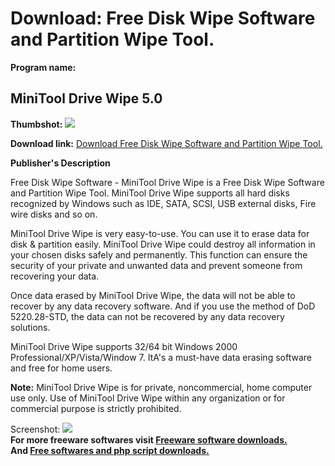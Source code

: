 # Download: Free Disk Wipe Software and Partition Wipe Tool. 

**Program name:**

## MiniTool Drive Wipe 5.0

  
**Thumbshot:** ![](http://www.freewarefiles.com/screenshot/minitooldrivewipe_md.gif)   
  
**Download link:** [Download Free Disk Wipe Software and Partition Wipe Tool. ](http://freesoftwares.boysofts.com/MiniTool-Drive-Wipe_program_57535.html)  
  


**Publisher's Description**  
  


Free Disk Wipe Software - MiniTool Drive Wipe is a Free Disk Wipe Software and Partition Wipe Tool. MiniTool Drive Wipe supports all hard disks recognized by Windows such as IDE, SATA, SCSI, USB external disks, Fire wire disks and so on. 

MiniTool Drive Wipe is very easy-to-use. You can use it to erase data for disk & partition easily. MiniTool Drive Wipe could destroy all information in your chosen disks safely and permanently. This function can ensure the security of your private and unwanted data and prevent someone from recovering your data.

Once data erased by MiniTool Drive Wipe, the data will not be able to recover by any data recovery software. And if you use the method of DoD 5220.28-STD, the data can not be recovered by any data recovery solutions.

MiniTool Drive Wipe supports 32/64 bit Windows 2000 Professional/XP/Vista/Window 7. ItA's a must-have data erasing software and free for home users.

**Note:** MiniTool Drive Wipe is for private, noncommercial, home computer use only. Use of MiniTool Drive Wipe within any organization or for commercial purpose is strictly prohibited.

  
  
Screenshot: ![](http://www.freewarefiles.com/screenshot/minitooldrivewipe.gif)   
**For more freeware softwares visit [Freeware software downloads.](http://freesoftwares.boysofts.com/)**   
**And [Free softwares and php script downloads.](http://www.boysofts.com/)**
